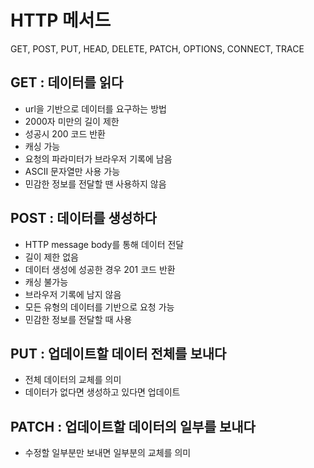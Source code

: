 # HTTP 메서드

GET, POST, PUT, HEAD, DELETE, PATCH, OPTIONS, CONNECT, TRACE

## GET : 데이터를 읽다

- url을 기반으로 데이터를 요구하는 방법
- 2000자 미만의 길이 제한
- 성공시 200 코드 반환
- 캐싱 가능
- 요청의 파라미터가 브라우저 기록에 남음
- ASCII 문자열만 사용 가능
- 민감한 정보를 전달할 땐 사용하지 않음

## POST : 데이터를 생성하다

- HTTP message body를 통해 데이터 전달
- 길이 제한 없음
- 데이터 생성에 성공한 경우 201 코드 반환
- 캐싱 불가능
- 브라우저 기록에 남지 않음
- 모든 유형의 데이터를 기반으로 요청 가능
- 민감한 정보를 전달할 때 사용

## PUT : 업데이트할 데이터 전체를 보내다

- 전체 데이터의 교체를 의미
- 데이터가 없다면 생성하고 있다면 업데이트

## PATCH : 업데이트할 데이터의 일부를 보내다

- 수정할 일부분만 보내면 일부분의 교체를 의미
